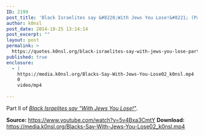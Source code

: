 ```yaml
---
ID: 2199
post_title: 'Black Israelites say &#8220;With Jews You Lose!&#8221; (Part II)'
author: k0nsl
post_date: 2014-10-25 13:14:14
post_excerpt: ""
layout: post
permalink: >
  https://quotes.k0nsl.org/black-israelites-say-with-jews-you-lose-part-ii.html
published: true
enclosure:
  - |
    https://media.k0nsl.org/Blacks-Say-With-Jews-You-Lose02_k0nsl.mp4
    0
    video/mp4
    
---
```

Part II of <i><a href="http://quotes.k0nsl.org/black-israelites-say-with-jews-you-lose.html">Black Israelites say "With Jews You Lose!"</a></i>.

<strong>Source:</strong> <a href="https://www.youtube.com/watch?v=5v4Bxa3CmtY" target="_blank">https://www.youtube.com/watch?v=5v4Bxa3CmtY</a>
<strong>Download:</strong> <a href="https://media.k0nsl.org/Blacks-Say-With-Jews-You-Lose02_k0nsl.mp4" target="_blank">https://media.k0nsl.org/Blacks-Say-With-Jews-You-Lose02_k0nsl.mp4</a>
